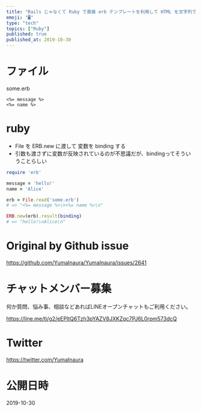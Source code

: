 ```yaml
---
title: "Rails じゃなくて Ruby で直接 erb テンプレートを利用して HTML を文字列で得る一番簡単な例 ( #ruby )"
emoji: "🖥"
type: "tech"
topics: ["Ruby"]
published: true
published_at: 2019-10-30
---
```


# ファイル

some.erb

```
<%= message %>
<%= name %>

```

# ruby

- File を ERB.new に渡して 変数を binding する
- 引数も渡さずに変数が反映されているのが不思議だが、bindingってそういうことらしい

```rb
require 'erb'

message = 'hello!'
name = 'Alice'

erb = File.read('some.erb')
# => "<%= message %>\n<%= name %>\n"

ERB.new(erb).result(binding)
# => "hello!\nAlice\n"
```

# Original by Github issue

https://github.com/YumaInaura/YumaInaura/issues/2641








<!-- Update From Qiita API -->

# チャットメンバー募集


何か質問、悩み事、相談などあればLINEオープンチャットもご利用ください。

https://line.me/ti/g2/eEPltQ6Tzh3pYAZV8JXKZqc7PJ6L0rpm573dcQ





# Twitter


https://twitter.com/YumaInaura


<!-- Update From Qiita API -->



# 公開日時

2019-10-30
